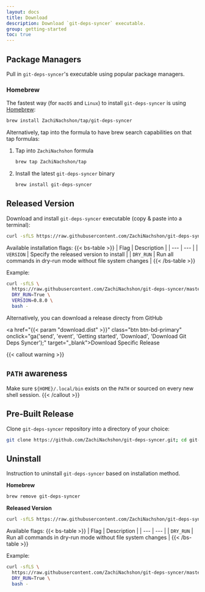 ```yaml
---
layout: docs
title: Download
description: Download `git-deps-syncer` executable.
group: getting-started
toc: true
---
```


## Package Managers

Pull in `git-deps-syncer`'s executable using popular package managers.

### Homebrew

The fastest way (for `macOS` and `Linux`) to install `git-deps-syncer` is using [Homebrew](https://brew.sh/):

```bash
brew install ZachiNachshon/tap/git-deps-syncer
```

Alternatively, tap into the formula to have brew search capabilities on that tap formulas:

1. Tap into `ZachiNachshon` formula

    ```bash
    brew tap ZachiNachshon/tap
    ```

1. Install the latest `git-deps-syncer` binary

    ```bash
    brew install git-deps-syncer
    ```

## Released Version

Download and install `git-deps-syncer` executable (copy & paste into a terminal):

```bash
curl -sfLS https://raw.githubusercontent.com/ZachiNachshon/git-deps-syncer/master/install.sh | bash -
```

Available installation flags:
{{< bs-table >}}
| Flag | Description |
| --- | --- |
| `VERSION` | Specify the released version to install |
| `DRY_RUN` | Run all commands in dry-run mode without file system changes |
{{< /bs-table >}}

Example:

```bash
curl -sfLS \
  https://raw.githubusercontent.com/ZachiNachshon/git-deps-syncer/master/install.sh | \
  DRY_RUN=True \
  VERSION=0.8.0 \
  bash -
```

Alternatively, you can download a release directy from GitHub

<a href="{{< param "download.dist" >}}" class="btn btn-bd-primary" onclick="ga('send', 'event', 'Getting started', 'Download', 'Download Git Deps Syncer');" target="_blank">Download Specific Release</a>

{{< callout warning >}}
## `PATH` awareness

Make sure `${HOME}/.local/bin` exists on the `PATH` or sourced on every new shell session.
{{< /callout >}}

## Pre-Built Release

Clone `git-deps-syncer` repository into a directory of your choice:

```bash
git clone https://github.com/ZachiNachshon/git-deps-syncer.git; cd git-deps-syncer
```

## Uninstall

Instruction to uninstall `git-deps-syncer` based on installation method.

**Homebrew**

```bash
brew remove git-deps-syncer
```

**Released Version**

```bash
curl -sfLS https://raw.githubusercontent.com/ZachiNachshon/git-deps-syncer/master/uninstall.sh | bash -
```

Available flags:
{{< bs-table >}}
| Flag | Description |
| --- | --- |
| `DRY_RUN` | Run all commands in dry-run mode without file system changes |
{{< /bs-table >}}

Example:

```bash
curl -sfLS \
  https://raw.githubusercontent.com/ZachiNachshon/git-deps-syncer/master/uninstall.sh | \
  DRY_RUN=True \
  bash -
```